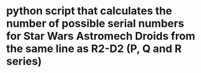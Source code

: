 # python script that calculates the number of possible serial numbers for Star Wars Astromech Droids from the same line as R2-D2 (P, Q and R series)